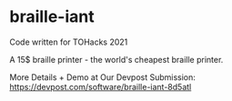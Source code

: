 # braille-iant
Code written for TOHacks 2021

A 15$ braille printer - the world's cheapest braille printer.

More Details + Demo at Our Devpost Submission: https://devpost.com/software/braille-iant-8d5atl
